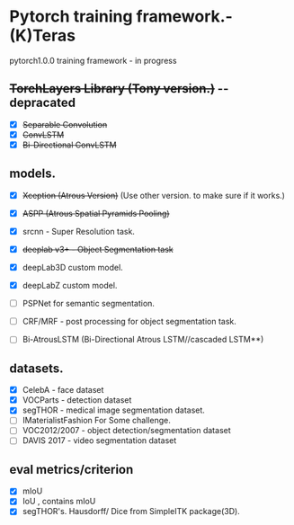 # Pytorch training framework.- (K)Teras
pytorch1.0.0 training framework - in progress
## ~~TorchLayers Library (Tony version.)~~ -- depracated
- [x] ~~Separable Convolution~~
- [x] ~~ConvLSTM~~
- [x] ~~Bi-Directional ConvLSTM~~

## models.
- [x] ~~Xception (Atrous Version)~~ (Use other version. to make sure if it works.)
- [x] ~~ASPP (Atrous Spatial Pyramids Pooling)~~
- [x] srcnn - Super Resolution task.
- [x] ~~deeplab v3+ - Object Segmentation task~~
- [x] deepLab3D custom model.
- [x] deepLabZ custom model. 
- [ ] PSPNet for semantic segmentation.
- [ ] CRF/MRF - post  processing for object segmentation task.
- [ ] Bi-AtrousLSTM (Bi-Directional Atrous LSTM//cascaded LSTM**)


## datasets.
- [x] CelebA - face dataset
- [x] VOCParts - detection dataset
- [x] segTHOR - medical image segmentation dataset.
- [ ] IMaterialistFashion For Some challenge.
- [ ] VOC2012/2007 - object detection/segmentation dataset
- [ ] DAVIS 2017 - video segmentation dataset

## eval metrics/criterion
- [x] mIoU 
- [x] IoU , contains mIoU
- [x] segTHOR's. Hausdorff/ Dice from SimpleITK package(3D). 